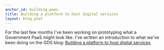 ```yaml
---
anchor_id: building-paas
title: Building a platform to host digital services
layout: blog_post
---
```


For the last few months I've been working on prototyping what a Government PaaS
might look like. I've written an introduction to what we've been doing on the
GDS blog: [Building a platform to host digital
services](https://gds.blog.gov.uk/2015/09/08/building-a-platform-to-host-digital-services/)
